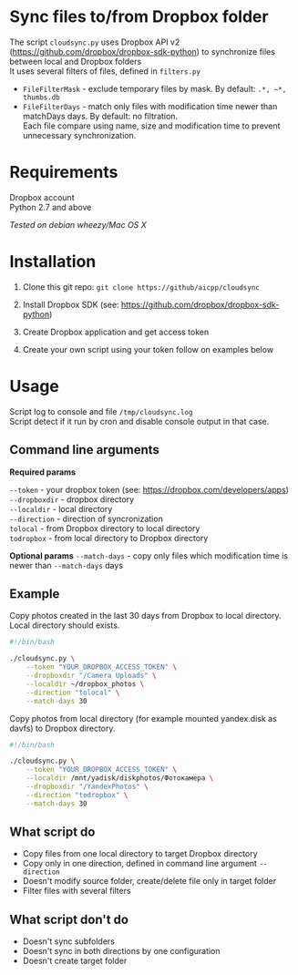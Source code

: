 Sync files to/from Dropbox folder
=================================

The script `cloudsync.py` uses Dropbox API v2 (https://github.com/dropbox/dropbox-sdk-python) to synchronize files between local and Dropbox folders  
It uses several filters of files, defined in `filters.py`  
* `FileFilterMask` - exclude temporary files by mask. By default: `.*, ~*, thumbs.db`
* `FileFilterDays` - match only files with modification time newer than matchDays days. By default: no filtration.  
Each file compare using name, size and modification time to prevent unnecessary synchronization.  

Requirements
============
Dropbox account  
Python 2.7 and above  

_Tested on debian wheezy/Mac OS X_  

Installation
============

1) Clone this git repo: `git clone https://github/aicpp/cloudsync` 

2) Install Dropbox SDK (see: https://github.com/dropbox/dropbox-sdk-python)

3) Create Dropbox application and get access token

4) Create your own script using your token follow on examples below

Usage
=====
Script log to console and file `/tmp/cloudsync.log`  
Script detect if it run by cron and disable console output in that case.    


Command line arguments
----------------------

**Required params**

`--token` - your dropbox token (see: https://dropbox.com/developers/apps)  
`--dropboxdir` - dropbox directory  
`--localdir` - local directory  
`--direction` - direction of syncronization  
`tolocal` - from Dropbox directory to local directory  
`todropbox` - from local directory to Dropbox directory  

**Optional params**
`--match-days` - copy only files which modification time is newer than `--match-days` days   

Example
-------

Copy photos created in the last 30 days from Dropbox to local directory. Local directory should exists.
```bash
#!/bin/bash

./cloudsync.py \
    --token "YOUR_DROPBOX_ACCESS_TOKEN" \
    --dropboxdir "/Camera Uploads" \
    --localdir ~/dropbox_photos \
    --direction "tolocal" \
    --match-days 30
```

Copy photos from local directory (for example mounted yandex.disk as davfs) to Dropbox directory.
```bash
#!/bin/bash

./cloudsync.py \
    --token "YOUR_DROPBOX_ACCESS_TOKEN" \
    --localdir /mnt/yadisk/diskphotos/Фотокамера \
    --dropboxdir "/YandexPhotos" \
    --direction "todropbox" \
    --match-days 30
```


What script do
--------------
* Copy files from one local directory to target Dropbox directory
* Copy only in one direction, defined in command line argument `--direction`
* Doesn't modify source folder, create/delete file only in target folder
* Filter files with several filters

What script don't do
--------------------
* Doesn't sync subfolders
* Doesn't sync in both directions by one configuration
* Doesn't create target folder

